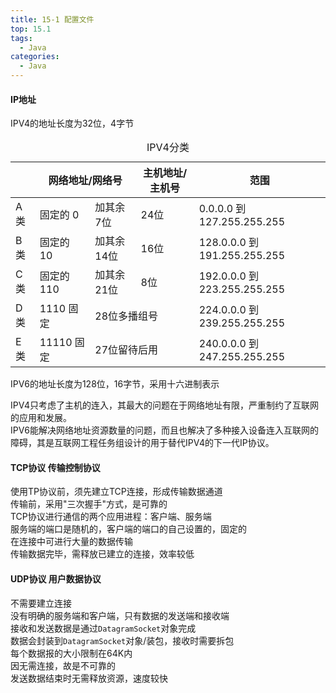 ```yaml
---
title: 15-1 配置文件
top: 15.1
tags:
  - Java
categories:
  - Java
---
```


<h4>IP地址</h4>

IPV4的地址长度为32位，4字节

<table>
    <caption>IPV4分类</caption>
    <thead>
        <tr>
            <th></th>
            <th colspan="2">网络地址/网络号</th>
            <th>主机地址/主机号</th>
            <th>范围</th>
        </tr>
    </thead>
    <tbody>
        <tr>
            <td>A类</td>
            <td>固定的 0</td>
            <td>加其余7位</td>
            <td>24位</td>
            <td>0.0.0.0 到 127.255.255.255</td>
        </tr>
        <tr>
            <td>B类</td>
            <td>固定的 10</td>
            <td>加其余14位</td>
            <td>16位</td>
            <td>128.0.0.0 到 191.255.255.255</td>
        </tr>
        <tr>
            <td>C类</td>
            <td>固定的 110</td>
            <td>加其余21位</td>
            <td>8位</td>
            <td>192.0.0.0 到 223.255.255.255</td>
        </tr>
        <tr>
            <td>D类</td>
            <td>1110 固定</td>
            <td colspan="2">28位多播组号</td>
            <td>224.0.0.0 到 239.255.255.255</td>
        </tr>
        <tr>
            <td>E类</td>
            <td>11110 固定</td>
            <td colspan="2">27位留待后用</td>
            <td>240.0.0.0 到 247.255.255.255</td>
        </tr>
    </tbody>
</table>

IPV6的地址长度为128位，16字节，采用十六进制表示

IPV4只考虑了主机的连入，其最大的问题在于网络地址有限，严重制约了互联网的应用和发展。<br>IPV6能解决网络地址资源数量的问题，而且也解决了多种接入设备连入互联网的障碍，其是互联网工程任务组设计的用于替代IPV4的下一代IP协议。

<h4>TCP协议 传输控制协议</h4>

使用TP协议前，须先建立TCP连接，形成传输数据通道<br>传输前，采用"三次握手"方式，是可靠的<br>TCP协议进行通信的两个应用进程：客户端、服务端<br>服务端的端口是随机的，客户端的端口的自己设置的，固定的<br>在连接中可进行大量的数据传输<br>传输数据完毕，需释放已建立的连接，效率较低

<h4>UDP协议 用户数据协议</h4>

不需要建立连接<br>没有明确的服务端和客户端，只有数据的发送端和接收端<br>接收和发送数据是通过`DatagramSocket`对象完成<br>数据会封装到`DatagramSocket`对象/装包，接收时需要拆包<br>每个数据报的大小限制在64K内<br>因无需连接，故是不可靠的<br>发送数据结束时无需释放资源，速度较快
